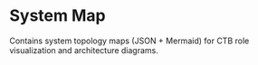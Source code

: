 # System Map

Contains system topology maps (JSON + Mermaid) for CTB role visualization and architecture diagrams.
